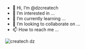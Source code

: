 - 👋 Hi, I’m @dzcreatech
- 👀 I’m interested in ...
- 🌱 I’m currently learning ...
- 💞️ I’m looking to collaborate on ...
- 📫 How to reach me ...
<img src="https://scontent.falg2-2.fna.fbcdn.net/v/t1.6435-9/152213695_113912967405943_1148565896464159884_n.png?_nc_cat=110&ccb=1-5&_nc_sid=09cbfe&_nc_eui2=AeE3BNiGoDFwxVQ7-TsoFfe600DYWsCSDNvTQNhawJIM2xhNF4X3Y8DPWfnZdR6PUxHEa53lG618DcCOgxHQjxBi&_nc_ohc=pCKY7sykzsgAX9Sg_PR&_nc_ht=scontent.falg2-2.fna&oh=8446fd4d62fd5b0d774ee8f54f9c15df&oe=61C2EED7" alt="createch dz"/>
<!---
dzcreatech/dzcreatech is a ✨ special ✨ repository because its `README.md` (this file) appears on your GitHub profile.
You can click the Preview link to take a look at your changes.
--->
